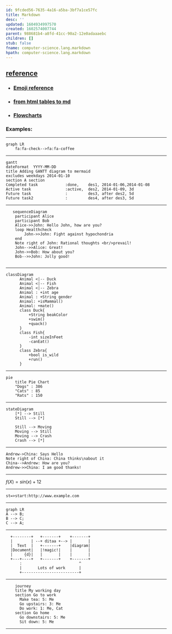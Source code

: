 ```yaml
---
id: 9fcded56-7635-4a16-a5ba-3bf7a1ce57fc
title: Markdown
desc: ''
updated: 1604934997570
created: 1602574007744
parent: 988681b4-a8fd-41cc-90a2-12e0adaaaebc
children: []
stub: false
fname: computer-science.lang.markdown
hpath: computer-science.lang.markdown
---
```

## [reference](https://www.dendron.so/notes/ba97866b-889f-4ac6-86e7-bb2d97f6e376.html)

- ### [Emoji reference](https://github.com/ikatyang/emoji-cheat-sheet)
- ### [from html tables to md](https://jmalarcon.github.io/markdowntables/)
- ### [Flowcharts](https://mermaid-js.github.io/mermaid/#/flowchart)

### Examples:

* * *

```mermaid
graph LR
    fa:fa-check-->fa:fa-coffee
```

* * *

```mermaid
gantt
dateFormat  YYYY-MM-DD
title Adding GANTT diagram to mermaid
excludes weekdays 2014-01-10
section A section
Completed task            :done,    des1, 2014-01-06,2014-01-08
Active task               :active,  des2, 2014-01-09, 3d
Future task               :         des3, after des2, 5d
Future task2              :         des4, after des3, 5d
```

* * *

```mermaid
   sequenceDiagram
    participant Alice
    participant Bob
    Alice->>John: Hello John, how are you?
    loop Healthcheck
        John->>John: Fight against hypochondria
    end
    Note right of John: Rational thoughts <br/>prevail!
    John-->>Alice: Great!
    John->>Bob: How about you?
    Bob-->>John: Jolly good!
     
```

* * *

```mermaid
classDiagram
      Animal <|-- Duck
      Animal <|-- Fish
      Animal <|-- Zebra
      Animal : +int age
      Animal : +String gender
      Animal: +isMammal()
      Animal: +mate()
      class Duck{
          +String beakColor
          +swim()
          +quack()
      }
      class Fish{
          -int sizeInFeet
          -canEat()
      }
      class Zebra{
          +bool is_wild
          +run()
      }
```

* * *

```mermaid
pie
    title Pie Chart
    "Dogs" : 386
    "Cats" : 85
    "Rats" : 150 
```

* * *

```mermaid
stateDiagram
    [*] --> Still
    Still --> [*]

    Still --> Moving
    Moving --> Still
    Moving --> Crash
    Crash --> [*]
```

* * *

```sequence {theme="hand"}
Andrew->China: Says Hello
Note right of China: China thinks\nabout it
China-->Andrew: How are you?
Andrew->>China: I am good thanks!
```

* * *

$f(X) = sin(x) + 12$

* * *

```flow
st=>start:http://www.example.com
```

* * *

```mermaid
graph LR
A --> B;
B --> C;
C --> A;
```

* * *

```ditaa {cmd=true args=\["-E"]}
  +--------+   +-------+    +-------+
  |        | --+ ditaa +--> |       |
  |  Text  |   +-------+    |diagram|
  |Document|   |!magic!|    |       |
  |     {d}|   |       |    |       |
  +---+----+   +-------+    +-------+
      :                         ^
      |       Lots of work      |
      +-------------------------+
```

* * *

```mermaid
    journey
    title My working day
    section Go to work
      Make tea: 5: Me
      Go upstairs: 3: Me
      Do work: 1: Me, Cat
    section Go home
      Go downstairs: 5: Me
      Sit down: 5: Me
```

* * *

